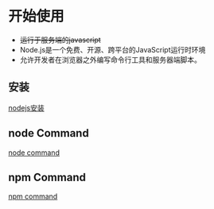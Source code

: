 # 开始使用

- ~~运行于服务端的javascript~~
- Node.js是一个免费、开源、跨平台的JavaScript运行时环境
- 允许开发者在浏览器之外编写命令行工具和服务器端脚本。

## 安装

[nodejs安装](NodeJs_Install.md)

## node Command

[node command](NodeJs_Command_Node.md)

## npm Command

[npm command](NodeJs_Npm.md)

